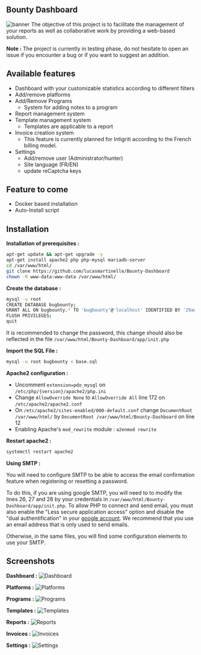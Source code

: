 ## Bounty Dashboard
![banner](https://zupimages.net/up/21/09/e6iu.png)
The objective of this project is to facilitate the management of your reports as well as collaborative work by providing a web-based solution.

**Note :** The project is currently in testing phase, do not hesitate to open an issue if you encounter a bug or if you want to suggest an addition.

## Available features
* Dashboard with your customizable statistics according to different filters
* Add/remove platforms
* Add/Remove Programs
  * System for adding notes to a program
* Report management system
* Template management system
   * Templates are applicable to a report
* Invoice creation system
  * This feature is currently planned for Intigriti according to the French billing model.
* Settings
  * Add/remove user (Administrator/hunter)
  * Site language (FR/EN)
  * update reCaptcha keys

## Feature to come

* Docker based installation
* Auto-Install script

## Installation

**Installation of prerequisites :**

```bash
apt-get update && apt-get upgrade -y
apt-get install apache2 php php-mysql mariadb-server
cd /var/www/html/
git clone https://github.com/lucasmartinelle/Bounty-Dashboard
chown -R www-data:www-data /var/www/html/
```

**Create the database :**

```bash
mysql -u root
CREATE DATABASE bugbounty;
GRANT ALL ON bugbounty.* TO 'bugbounty'@'localhost' IDENTIFIED BY '29ani6ibuKzyayWvCrLBQuTXp674R5hy';
FLUSH PRIVILEGES;
quit
```

It is recommended to change the password, this change should also be reflected in the file  `/var/www/html/Bounty-Dashboard/app/init.php`

**Import the SQL File :**

```bash
mysql -u root bugbounty < base.sql
```
**Apache2 configuration :**

 * Uncomment `extension=pdo_mysql` on `/etc/php/{version}/apache2/php.ini`
 * Change `AllowOverride None` to `AllowOverride All` line 172 on `/etc/apache2/apache2.conf`
 * On `/etc/apache2/sites-enabled/000-default.conf` change `DocumentRoot /var/www/html/` by `DocumentRoot /var/www/html/Bounty-Dashboard` on line 12
 * Enabling Apache's `mod_rewrite` module : `a2enmod rewrite`

**Restart apache2 :** 

```bash
systemctl restart apache2
```

**Using SMTP :** 

You will need to configure SMTP to be able to access the email confirmation feature when registering or resetting a password.

To do this, if you are using google SMTP, you will need to to modify the lines 26, 27 and 28 by your credentials in `/var/www/html/Bounty-Dashboard/app/init.php`. To allow PHP to connect and send email, you must also enable the "Less secure application access" option and disable the "dual authentification" in your [google account](https://myaccount.google.com/). We recommend that you use an email address that is only used to send emails.

Otherwise, in the same files, you will find some configuration elements to use your SMTP.

## Screenshots

**Dashboard :**
![Dashboard](https://zupimages.net/up/21/09/zqhh.png)

**Platforms :**
![Platforms]()

**Programs :**
![Programs ](https://zupimages.net/up/21/09/k4ke.png)

**Templates :**
![Templates ](https://zupimages.net/up/21/09/0buw.png)

**Reports :**
![Reports](https://zupimages.net/up/21/09/vavk.png)

**Invoices :**
![Invoices ]()

**Settings :**
![Settings ](https://zupimages.net/up/21/09/lgfw.png)

